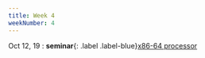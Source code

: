 ```yaml
---
title: Week 4
weekNumber: 4
---
```


Oct 12, 19
: **seminar**{: .label .label-blue}[x86-64 processor](/ics-fa22/assets/slides/4-processor.pptx)
